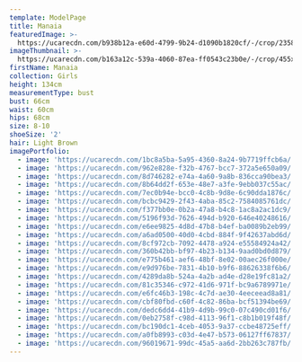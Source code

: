 ```yaml
---
template: ModelPage
title: Manaia
featuredImage: >-
  https://ucarecdn.com/b938b12a-e60d-4799-9b24-d1090b1820cf/-/crop/2358x1305/0,0/-/preview/
imageThumbnail: >-
  https://ucarecdn.com/b163a12c-539a-4060-87ea-ff0543c23b0e/-/crop/455x625/15,0/-/preview/
firstName: Manaia
collection: Girls
height: 134cm
measurementType: bust
bust: 66cm
waist: 60cm
hips: 68cm
size: 8-10
shoeSize: '2'
hair: Light Brown
imagePortfolio:
  - image: 'https://ucarecdn.com/1bc8a5ba-5a95-4360-8a24-9b7719ffcb6a/'
  - image: 'https://ucarecdn.com/962e828e-f32b-4767-bcc7-372a5e650a09/'
  - image: 'https://ucarecdn.com/8d746282-e74a-4a60-9a8b-836cca90bea3/'
  - image: 'https://ucarecdn.com/8b64dd2f-653e-48e7-a3fe-9ebb037c55ac/'
  - image: 'https://ucarecdn.com/7ec0b94e-bcc0-4c8b-9d8e-6c90dda1876c/'
  - image: 'https://ucarecdn.com/bcbc9429-2f43-4aba-85c2-7584085761dc/'
  - image: 'https://ucarecdn.com/f377bb0e-0b2a-47a8-b4c8-1ac8a2ac1dc9/'
  - image: 'https://ucarecdn.com/5196f93d-7626-494d-b920-646e40248616/'
  - image: 'https://ucarecdn.com/e6ee9825-4d8d-47b8-b4ef-ba0089b2eb99/'
  - image: 'https://ucarecdn.com/a6ad0500-40d0-4cbd-884f-9f42637abd6d/'
  - image: 'https://ucarecdn.com/8cf972cb-7092-4478-a924-e55584924a42/'
  - image: 'https://ucarecdn.com/360b42bb-bf97-4b23-b134-9aad0bd0d879/'
  - image: 'https://ucarecdn.com/e775b461-aef6-48bf-8e02-00aec26f000e/'
  - image: 'https://ucarecdn.com/e9d976be-7831-4b10-b9f6-88626338f6b6/'
  - image: 'https://ucarecdn.com/4289da8b-524a-4a2b-ad4e-d28e19fc81a2/'
  - image: 'https://ucarecdn.com/81c35346-c972-41d6-971f-bc9a6789971e/'
  - image: 'https://ucarecdn.com/e6fc46b3-198c-4c7d-ae30-4eeceead8a81/'
  - image: 'https://ucarecdn.com/cbf80fbd-c60f-4c82-86ba-bcf51394be69/'
  - image: 'https://ucarecdn.com/dedc6dd4-41b9-4d9b-99c0-07c490cd01f6/'
  - image: 'https://ucarecdn.com/0eb2758f-c98d-4113-96f1-c8b1b019f48f/'
  - image: 'https://ucarecdn.com/bc190dc1-4ceb-4053-9a37-ccbe48725eff/'
  - image: 'https://ucarecdn.com/a0fb8993-c03d-4e47-b573-06127ff67837/'
  - image: 'https://ucarecdn.com/96019671-99dc-45a5-aa6d-2bb263c787fb/'
---
```


